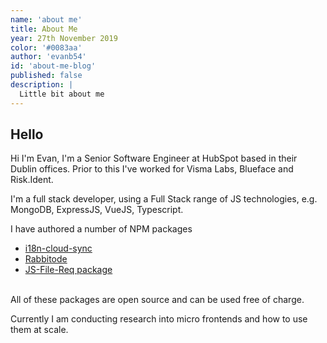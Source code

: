 ```yaml
---
name: 'about me'
title: About Me
year: 27th November 2019
color: '#0083aa'
author: 'evanb54'
id: 'about-me-blog'
published: false
description: |
  Little bit about me
---
```


## Hello

Hi I'm Evan, I'm a Senior Software Engineer at HubSpot based in their Dublin offices. Prior to this I've worked for Visma Labs, Blueface and Risk.Ident.

I'm a full stack developer, using a Full Stack range of JS technologies, e.g. MongoDB, ExpressJS, VueJS, Typescript.
 
I have authored a number of NPM packages
 <ul>
   <li>
       <a href="https://www.npmjs.com/package/i18n-cloud-sync" target="_blank"> i18n-cloud-sync </a>
     </li>
    <li>
      <a href="https://www.npmjs.com/package/rabbitode" target="_blank"> Rabbitode </a>
    </li>
    <li>
      <a href="https://www.npmjs.com/package/js-file-req" target="_blank"> JS-File-Req package </a>
    </li>
 </ul> 
    <br />
 All of these packages are open source and can be used free of charge.

Currently I am conducting research into micro frontends and how to use them at scale.



 
